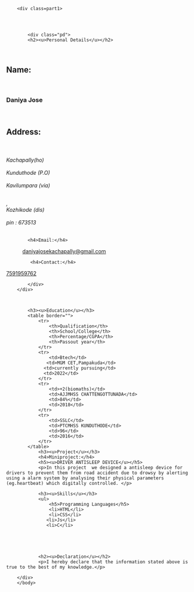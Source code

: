 <!DOCTYPE html>
<html lang="en">
<head>
    <meta charset="UTF-8">
    <meta http-equiv="X-UA-Compatible" content="IE=edge">
    <meta name="viewport" content="width=device-width, initial-scale=1.0">
    <title>Document</title>
    <link rel="stylesheet" href="biodata.css">
</head>
<body style="background-color:powderpink;">
    <div class="main-body">

        <div class=part1>
        				

 

            <div class="pd">
            <h2><u>Personal Details</u></h2>
            
    <h2>Name:</h2>
            <h3>Daniya Jose</h3>
        
            <h2>Address:</h2>
            <h6>Kachapally(ho) <br>
               <br> Kunduthode (P.O)<br>
               <br> Kavilumpara (via)<br>
 
                         
                         ,<br> Kozhikode (dis)<br>
                        <br> pin : 673513
            </h6>

            <h4>Email:</h4>
            <a href="mailto: daniyajosekachapally@gmail.com.com">daniyajosekachapally@gmail.com</a>
             
             <h4>Contact:</h4>
             
             
<a href="tel:7591959762">7591959762</a>
            

            </div>
        </div>    
        
       

            <h3><u>Education</u></h3>
            <table border="">
                <tr>
                    <th>Qualification</th>
                    <th>School/College</th>
                    <th>Percentage/CGPA</th>
                    <th>Passout year</th>
                </tr>
                <tr>
                    <td>Btech</td>
                   <td>MGM CET,Pampakuda</td>
                  <td>currently pursuing</td>
                  <td>2022</td>
                </tr>
                <tr>
                    <td>+2(biomaths)</td>
                    <td>AJJMHSS CHATTENGOTTUNADA</td>
                    <td>84%</td>
                    <td>2018</td>
                </tr>
                <tr>
                    <td>SSLC</td>
                    <td>PTCMHSS KUNDUTHODE</td>
                    <td>96</td>
                    <td>2016</td>
                </tr>
            </table>
                <h3><u>Project</u></h3>
                <h4>Miniproject:</h4>
                <h5><u>DRIVER ANTISLEEP DEVICE</u></h5>
                <p>In this project  we designed a antisleep device for drivers to prevent them from road accident due to drowsy by alerting using a alarm system by analysing their physical parameters (eg.heartbeat) which digitally controlled. </p>

                <h3><u>Skills</u></h3>
                <ul>
                    <h5>Programming Languages</h5>
                    <li>HTML</li>
                    <li>CSS</li>
                   <li>Js</li>
                   <li>C</li>
                    
                 
               
               

                <h2><u>Declaration</u></h2>
                <p>I hereby declare that the information stated above is true to the best of my knowledge.</p>
          
        </div>
        </body>

        

    
    
    
 </html>



